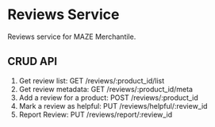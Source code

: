 # Reviews Service
Reviews service for MAZE Merchantile.

## CRUD API

1. Get review list: GET /reviews/:product_id/list
1. Get review metadata: GET /reviews/:product_id/meta
1. Add a review for a product: POST /reviews/:product_id
1. Mark a review as helpful: PUT /reviews/helpful/:review_id
1. Report Review: PUT /reviews/report/:review_id
